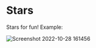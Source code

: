 # Stars

Stars for fun!
Example:

![Screenshot 2022-10-28 161456](https://user-images.githubusercontent.com/110588924/198602831-8279c8a6-7122-44bb-98fe-09fee245bceb.png)
